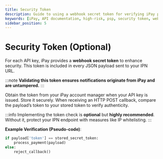 ```yaml
---
title: Security Token
description: Guide to using a webhook secret token for verifying iPay payment notifications.
keywords: [iPay, API documentation, high-risk, psp, security token, webhook, callback verification, IPN, secret token, authentication, security]
sidebar_position: 5
---
```


# Security Token (Optional)

For each API key, iPay provides a **webhook secret token** to enhance security. This token is included in every JSON payload sent to your IPN URL.

:::note
**Validating this token ensures notifications originate from iPay and are untampered.**
:::

Obtain the token from your iPay account manager when your API key is issued. Store it securely. When receiving an HTTP POST callback, compare the payload’s token to your stored token to verify authenticity.

:::info
Implementing the token check is **optional** but **highly recommended**. Without it, protect your IPN endpoint with measures like IP whitelisting.
:::

**Example Verification (Pseudo-code)**:
```python
if payload['token'] == stored_secret_token:
    process_payment(payload)
else:
    reject_callback()
```